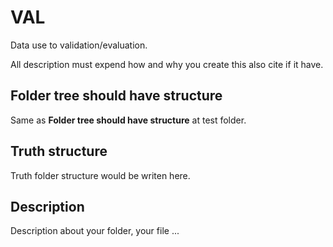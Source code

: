 # VAL

Data use to validation/evaluation.

All description must expend how and why you create this also cite if it have.

## Folder tree should have structure

Same as **Folder tree should have structure** at test folder.

## Truth structure

Truth folder structure would be writen here.

## Description

Description about your folder, your file ...
